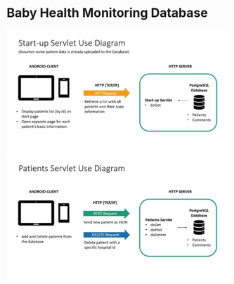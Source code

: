 # Baby Health Monitoring Database

![alt text](https://github.com/pbtomova/bhmDB2020/blob/Readme_dev1/pictures/Start_up_Use_diagram.jpg)
![alt text](https://github.com/pbtomova/bhmDB2020/blob/Readme_dev1/pictures/Patients_Use_diagram.jpg)
